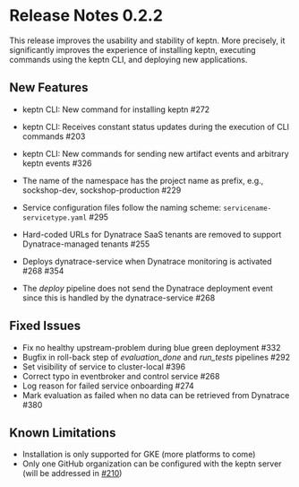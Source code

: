 # Release Notes 0.2.2

This release improves the usability and stability of keptn. More precisely, it significantly improves the experience of installing keptn, executing commands using the keptn CLI, and deploying new applications.

## New Features

- keptn CLI: New command for installing keptn #272
- keptn CLI: Receives constant status updates during the execution of CLI commands #203
- keptn CLI: New commands for sending new artifact events and arbitrary keptn events #326

- The name of the namespace has the project name as prefix, e.g., sockshop-dev, sockshop-production #229
- Service configuration files follow the naming scheme: `servicename-servicetype.yaml` #295

- Hard-coded URLs for Dynatrace SaaS tenants are removed to support Dynatrace-managed tenants #255
- Deploys dynatrace-service when Dynatrace monitoring is activated #268 #354
- The *deploy* pipeline does not send the Dynatrace deployment event since this is handled by the dynatrace-service #268

## Fixed Issues

- Fix no healthy upstream-problem during blue green deployment #332
- Bugfix in roll-back step of *evaluation_done* and *run_tests* pipelines #292
- Set visibility of service to cluster-local #396
- Correct typo in eventbroker and control service #268
- Log reason for failed service onboarding #274
- Mark evaluation as failed when no data can be retrieved from Dynatrace #380

## Known Limitations

- Installation is only supported for GKE (more platforms to come)
- Only one GitHub organization can be configured with the keptn server (will be addressed in [#210](https://github.com/keptn/keptn/issues/210))
